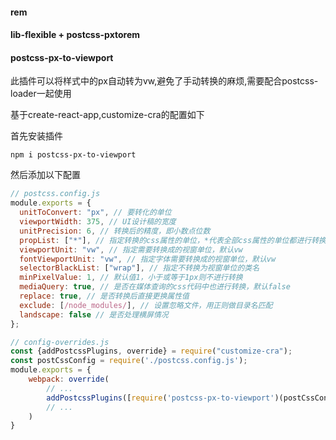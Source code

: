 #### rem

#### lib-flexible + postcss-pxtorem

#### postcss-px-to-viewport

此插件可以将样式中的px自动转为vw,避免了手动转换的麻烦,需要配合postcss-loader一起使用

基于create-react-app,customize-cra的配置如下

首先安装插件

```
npm i postcss-px-to-viewport
```

然后添加以下配置

```js
// postcss.config.js
module.exports = {
  unitToConvert: "px", // 要转化的单位
  viewportWidth: 375, // UI设计稿的宽度
  unitPrecision: 6, // 转换后的精度，即小数点位数
  propList: ["*"], // 指定转换的css属性的单位，*代表全部css属性的单位都进行转换
  viewportUnit: "vw", // 指定需要转换成的视窗单位，默认vw
  fontViewportUnit: "vw", // 指定字体需要转换成的视窗单位，默认vw
  selectorBlackList: ["wrap"], // 指定不转换为视窗单位的类名
  minPixelValue: 1, // 默认值1，小于或等于1px则不进行转换
  mediaQuery: true, // 是否在媒体查询的css代码中也进行转换，默认false
  replace: true, // 是否转换后直接更换属性值
  exclude: [/node_modules/], // 设置忽略文件，用正则做目录名匹配
  landscape: false // 是否处理横屏情况
};

// config-overrides.js
const {addPostcssPlugins, override} = require("customize-cra");
const postCssConfig = require('./postcss.config.js');
module.exports = {
    webpack: override(
        // ...
        addPostcssPlugins([require('postcss-px-to-viewport')(postCssConfig)]),
        // ...
    )
}
```